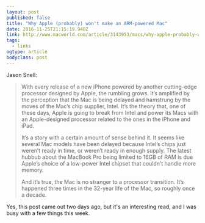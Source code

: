 ```yaml
---
layout: post 
published: false 
title: "Why Apple (probably) won't make an ARM-powered Mac" 
date: 2016-11-25T21:15:19.948Z 
link: http://www.macworld.com/article/3143953/macs/why-apple-probably-wont-make-an-arm-powered-mac.html 
tags:
  - links
ogtype: article 
bodyclass: post 
---
```


Jason Snell:

> With every release of a new iPhone powered by another cutting-edge processor designed by Apple, the rumbling grows. It’s amplified by the perception that the Mac is being delayed and hamstrung by the moves of the Mac’s chip supplier, Intel. It’s the theory that, one of these days, Apple is going to break from Intel and power its Macs with an Apple-designed processor related to the ones in the iPhone and iPad.
> 
> It’s a story with a certain amount of sense behind it. It seems like several Mac models have been delayed because Intel’s chips just weren’t ready in time, or weren’t ready in enough supply. The latest hubbub about the MacBook Pro being limited to 16GB of RAM is due Apple’s choice of a low-power Intel chipset that couldn’t handle more memory.
> 
> And it’s true, the Mac is no stranger to a processor transition. It’s happened three times in the 32-year life of the Mac, so roughly once a decade.

Yes, this post came out two days ago, but it's an interesting read, and I was busy with a few things this week.